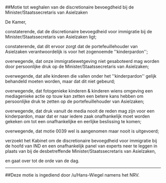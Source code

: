 ##Motie tot weghalen van de discretionaire bevoegdheid bij de Minister/Staatssecretaris van Asielzaken 
 
De Kamer,

constaterende, dat de discretionaire bevoegdheid voor immigratie bij de Minister/Staatssecretaris van Asielzaken ligt;

constaterende, dat dit ervoor zorgt dat de portefeuillehouder van Asielzaken verantwoordelijk is voor het zogenoemde ''kinderpardon'';

overwegende, dat onze immigratiewetgeving niet gesaboteerd mag worden door persoonlijke druk op de Minister/Staatssecretaris van Asielzaken;

overwegende, dat alle kinderen die vallen onder het ''kinderpardon'' gelijk behandeld moeten worden, maar dat dit niet gebeurd;

overwegende, dat fotogenieke kinderen & kinderen wiens omgeving een mediagenieke actie op touw kan zetten een betere kans hebben om persoonlijke druk te zetten op de portefeuillehouder van Asielzaken;

overwegende, dat druk vanuit de media nooit de reden mag zijn voor een kinderpardon, maar dat er naar iedere zaak onafhankelijk moet worden gekeken om tot een onafhankelijke en eerlijke beslissing te komen;

overwegende, dat motie 0039 wel is aangenomen maar nooit is uitgevoerd;

verzoekt het Kabinet om de discretionaire bevoegdheid voor immigratie bij de hoofd van IND en een onafhankelijk panel van experts neer te leggen in plaats van bij de desbetreffende Minister/Staatssecretaris van Asielzaken,

en gaat over tot de orde van de dag.

---

##Deze motie is ingediend door /u/Hans-Wiegel namens het NRV.
